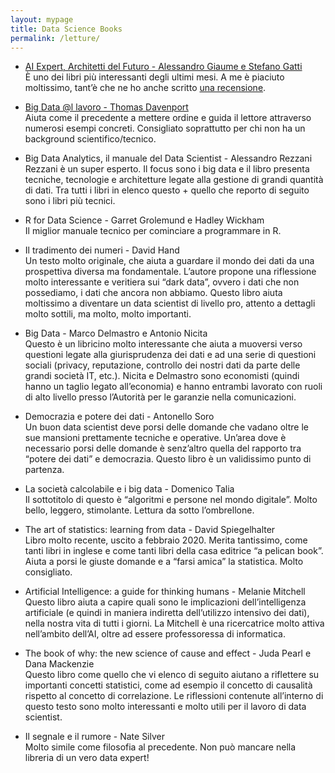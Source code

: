 ```yaml
---
layout: mypage
title: Data Science Books
permalink: /letture/
---
```


- [AI Expert, Architetti del Futuro - Alessandro Giaume e Stefano Gatti][aiexpertlink] <br>
È uno dei libri più interessanti degli ultimi mesi. A me è piaciuto moltissimo, tant’è che ne ho anche scritto [una recensione][recensioneaiexpert].

- [Big Data @l lavoro - Thomas Davenport][bigdataallavorolink] <br>
Aiuta come il precedente a mettere ordine e guida il lettore attraverso numerosi esempi concreti. Consigliato soprattutto per chi non ha un background scientifico/tecnico.

- Big Data Analytics, il manuale del Data Scientist - Alessandro Rezzani <br>
Rezzani è un super esperto. Il focus sono i big data e il libro presenta tecniche, tecnologie e architetture legate alla gestione di grandi quantità di dati. Tra tutti i libri in elenco questo + quello che reporto di seguito sono i libri più tecnici.

- R for Data Science - Garret Grolemund e Hadley Wickham <br>
Il miglior manuale tecnico per cominciare a programmare in R.

- Il tradimento dei numeri - David Hand <br>
Un testo molto originale, che aiuta a guardare il mondo dei dati da una prospettiva diversa ma fondamentale. L’autore propone una riflessione molto interessante e veritiera sui “dark data”, ovvero i dati che non possediamo, i dati che ancora non abbiamo. Questo libro aiuta moltissimo a diventare un data scientist di livello pro, attento a dettagli molto sottili, ma molto, molto importanti.

- Big Data - Marco Delmastro e Antonio Nicita <br>
Questo è un libricino molto interessante che aiuta a muoversi verso questioni legate alla giurisprudenza dei dati e ad una serie di questioni sociali (privacy, reputazione, controllo dei nostri dati da parte delle grandi società IT, etc.). Nicita e Delmastro sono economisti (quindi hanno un taglio legato all’economia) e hanno entrambi lavorato con ruoli di alto livello presso l’Autorità per le garanzie nella comunicazioni.

- Democrazia e potere dei dati - Antonello Soro <br>
Un buon data scientist deve porsi delle domande che vadano oltre le sue mansioni prettamente tecniche e operative. Un’area dove è necessario porsi delle domande è senz’altro quella del rapporto tra “potere dei dati” e democrazia. Questo libro è un validissimo punto di partenza.

- La società calcolabile e i big data - Domenico Talia <br>
Il sottotitolo di questo è “algoritmi e persone nel mondo digitale”. Molto bello, leggero, stimolante. Lettura da sotto l’ombrellone.

- The art of statistics: learning from data - David Spiegelhalter <br>
Libro molto recente, uscito a febbraio 2020. Merita tantissimo, come tanti libri in inglese e come tanti libri della casa editrice “a pelican book”. Aiuta a porsi le giuste domande e a “farsi amica” la statistica. Molto consigliato.

- Artificial Intelligence: a guide for thinking humans - Melanie Mitchell <br>
Questo libro aiuta a capire quali sono le implicazioni dell’intelligenza artificiale (e quindi in maniera indiretta dell’utilizzo intensivo dei dati), nella nostra vita di tutti i giorni. La Mitchell è una ricercatrice molto attiva nell’ambito dell’AI, oltre ad essere professoressa di informatica.

- The book of why: the new science of cause and effect - Juda Pearl e Dana Mackenzie <br>
Questo libro come quello che vi elenco di seguito aiutano a riflettere su importanti concetti statistici, come ad esempio il concetto di causalità rispetto al concetto di correlazione. Le riflessioni contenute all’interno di questo testo sono molto interessanti e molto utili per il lavoro di data scientist.

- Il segnale e il rumore - Nate Silver <br>
Molto simile come filosofia al precedente. Non può mancare nella libreria di un vero data expert!

[aiexpertlink]: https://www.francoangeli.it/Ricerca/scheda_libro.aspx?Id=25635
[recensioneaiexpert]: https://mamatteo.github.io/informatica/aiexpert-recensione-del-libro
[bigdataallavorolink]: https://www.amazon.it/data-lavoro-Sfatare-scoprire-opportunit%C3%A0/dp/8891710458/ref=sr_1_fkmr0_1?__mk_it_IT=%C3%85M%C3%85%C5%BD%C3%95%C3%91&dchild=1&keywords=big+data+@al+lavoro&qid=1594640368&sr=8-1-fkmr0
